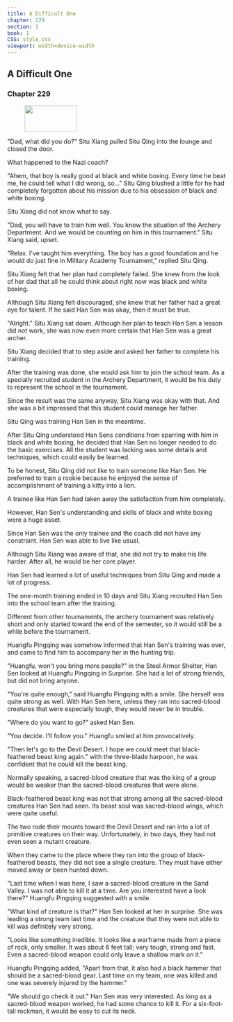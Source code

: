 ```yaml
---
title: A Difficult One
chapter: 229
section: 1
book: 1
CSS: style.css
viewport: width=device-width
---
```


## A Difficult One

### Chapter 229

<figure>
	<img src="../Images/gem.gif" alt="" id="gem" width="120" height="60" />
</figure>

"Dad, what did you do?" Situ Xiang pulled Situ Qing into the lounge and closed the door.

What happened to the Nazi coach?

"Ahem, that boy is really good at black and white boxing. Every time he beat me, he could tell what I did wrong, so..." Situ Qing blushed a little for he had completely forgotten about his mission due to his obsession of black and white boxing.

Situ Xiang did not know what to say.

"Dad, you will have to train him well. You know the situation of the Archery Department. And we would be counting on him in this tournament." Situ Xiang said, upset.

"Relax. I've taught him everything. The boy has a good foundation and he would do just fine in Military Academy Tournament," replied Situ Qing.

Situ Xiang felt that her plan had completely failed. She knew from the look of her dad that all he could think about right now was black and white boxing.

Although Situ Xiang felt discouraged, she knew that her father had a great eye for talent. If he said Han Sen was okay, then it must be true.

"Alright." Situ Xiang sat down. Although her plan to teach Han Sen a lesson did not work, she was now even more certain that Han Sen was a great archer.

Situ Xiang decided that to step aside and asked her father to complete his training.

After the training was done, she would ask him to join the school team. As a specially recruited student in the Archery Department, it would be his duty to represent the school in the tournament.

Since the result was the same anyway, Situ Xiang was okay with that. And she was a bit impressed that this student could manage her father.

Situ Qing was training Han Sen in the meantime.

After Situ Qing understood Han Sens conditions from sparring with him in black and white boxing, he decided that Han Sen no longer needed to do the basic exercises. All the student was lacking was some details and techniques, which could easily be learned.

To be honest, Situ Qing did not like to train someone like Han Sen. He preferred to train a rookie because he enjoyed the sense of accomplishment of training a kitty into a lion.

A trainee like Han Sen had taken away the satisfaction from him completely.

However, Han Sen's understanding and skills of black and white boxing were a huge asset.

Since Han Sen was the only trainee and the coach did not have any constraint. Han Sen was able to live like usual.

Although Situ Xiang was aware of that, she did not try to make his life harder. After all, he would be her core player.

Han Sen had learned a lot of useful techniques from Situ Qing and made a lot of progress.

The one-month training ended in 10 days and Situ Xiang recruited Han Sen into the school team after the training.

Different from other tournaments, the archery tournament was relatively short and only started toward the end of the semester, so it would still be a while before the tournament.

Huangfu Pingqing was somehow informed that Han Sen's training was over, and came to find him to accompany her in the hunting trip.

"Huangfu, won't you bring more people?" in the Steel Armor Shelter, Han Sen looked at Huangfu Pingqing in Surprise. She had a lot of strong friends, but did not bring anyone.

"You're quite enough," said Huangfu Pingqing with a smile. She herself was quite strong as well. With Han Sen here, unless they ran into sacred-blood creatures that were especially tough, they would never be in trouble.

"Where do you want to go?" asked Han Sen.

"You decide. I'll follow you." Huangfu smiled at him provocatively.

"Then let's go to the Devil Desert. I hope we could meet that black-feathered beast king again." with the three-blade harpoon, he was confident that he could kill the beast king.

Normally speaking, a sacred-blood creature that was the king of a group would be weaker than the sacred-blood creatures that were alone.

Black-feathered beast king was not that strong among all the sacred-blood creatures Han Sen had seen. Its beast soul was sacred-blood wings, which were quite useful.

The two rode their mounts toward the Devil Desert and ran into a lot of primitive creatures on their way. Unfortunately, in two days, they had not even seen a mutant creature.

When they came to the place where they ran into the group of black-feathered beasts, they did not see a single creature. They must have either moved away or been hunted down.

"Last time when I was here, I saw a sacred-blood creature in the Sand Valley. I was not able to kill it at a time. Are you interested have a look there?" Huangfu Pingqing suggested with a smile.

"What kind of creature is that?" Han Sen looked at her in surprise. She was leading a strong team last time and the creature that they were not able to kill was definitely very strong.

"Looks like something inedible. It looks like a warframe made from a piece of rock, only smaller. It was about 6 feet tall; very tough, strong and fast. Even a sacred-blood weapon could only leave a shallow mark on it."

Huangfu Pingqing added, "Apart from that, it also had a black hammer that should be a sacred-blood gear. Last time on my team, one was killed and one was severely injured by the hammer."

"We should go check it out." Han Sen was very interested. As long as a sacred-blood weapon worked, he had some chance to kill it. For a six-foot-tall rockman, it would be easy to cut its neck.